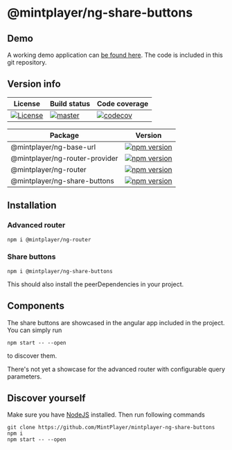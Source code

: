 # @mintplayer/ng-share-buttons

## Demo
A working demo application can [be found here](https://share-buttons.mintplayer.com).
The code is included in this git repository.

## Version info

| License      | Build status | Code coverage |
|--------------|--------------|---------------|
| [![License](https://img.shields.io/badge/License-Apache%202.0-green.svg)](https://opensource.org/licenses/Apache-2.0) | [![master](https://github.com/MintPlayer/mintplayer-ng-share-buttons/actions/workflows/publish-master.yml/badge.svg)](https://github.com/MintPlayer/mintplayer-ng-share-buttons/actions/workflows/publish-master.yml) | [![codecov](https://codecov.io/gh/MintPlayer/mintplayer-ng-share-buttons/branch/master/graph/badge.svg?token=X0G8OV053U)](https://codecov.io/gh/MintPlayer/mintplayer-ng-share-buttons) |

| Package                             | Version                                                                                                                                        |
|-------------------------------------|------------------------------------------------------------------------------------------------------------------------------------------------|
| @mintplayer/ng-base-url             | [![npm version](https://badge.fury.io/js/%40mintplayer%2Fng-base-url.svg)](https://badge.fury.io/js/%40mintplayer%2Fng-base-url)               |
| @mintplayer/ng-router-provider      | [![npm version](https://badge.fury.io/js/%40mintplayer%2Fng-router-provider.svg)](https://badge.fury.io/js/%40mintplayer%2Fng-router-provider) |
| @mintplayer/ng-router               | [![npm version](https://badge.fury.io/js/%40mintplayer%2Fng-router.svg)](https://badge.fury.io/js/%40mintplayer%2Fng-router)                   |
| @mintplayer/ng-share-buttons        | [![npm version](https://badge.fury.io/js/%40mintplayer%2Fng-share-buttons.svg)](https://badge.fury.io/js/%40mintplayer%2Fng-share-buttons)     |

## Installation
### Advanced router

    npm i @mintplayer/ng-router
    
### Share buttons

    npm i @mintplayer/ng-share-buttons

This should also install the peerDependencies in your project.

## Components
The share buttons are showcased in the angular app included in the project. You can simply run

    npm start -- --open

to discover them.

There's not yet a showcase for the advanced router with configurable query parameters.

## Discover yourself
Make sure you have [NodeJS](https://nodejs.org/en/download/) installed.
Then run following commands

    git clone https://github.com/MintPlayer/mintplayer-ng-share-buttons
    npm i
    npm start -- --open
